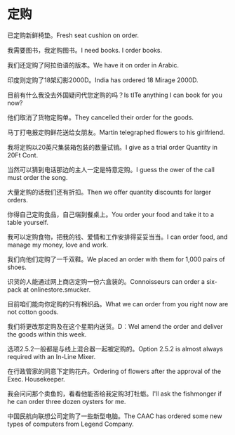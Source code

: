 # 定购

<p><span class="chinese">已定购新鲜椅垫。</span><span class="english">Fresh seat cushion on order.</span></p>

<p><span class="chinese">我需要图书，我定购图书。</span><span class="english">I need books. I order books.</span></p>

<p><span class="chinese">我们还定购了阿拉伯语的版本。</span><span class="english">We have it on order in Arabic.</span></p>

<p><span class="chinese">印度则定购了18架幻影2000D。</span><span class="english">India has ordered 18 Mirage 2000D.</span></p>

<p><span class="chinese">目前有什么我没去外国疑问代您定购的吗？</span><span class="english">Is tITe anything I can book for you now?</span></p>

<p><span class="chinese">他们取消了货物定购单。</span><span class="english">They cancelled their order for the goods.</span></p>

<p><span class="chinese">马丁打电报定购鲜花送给女朋友。</span><span class="english">Martin telegraphed flowers to his girlfriend.</span></p>

<p><span class="chinese">我将定购以20英尺集装箱包装的数量试销。</span><span class="english">I give as a trial order Quantity in 20Ft Cont.</span></p>

<p><span class="chinese">当然可以猜到电话那边的主人一定是特意定购。</span><span class="english">I guess the ower of the call must order the song.</span></p>

<p><span class="chinese">大量定购的话我们还有折扣。</span><span class="english">Then we offer quantity discounts for larger orders.</span></p>

<p><span class="chinese">你得自己定购食品，自己端到餐桌上。</span><span class="english">You order your food and take it to a table yourself.</span></p>

<p><span class="chinese">我可以定购食物，把我的钱、爱情和工作安排得妥妥当当。</span><span class="english">I can order food, and manage my money, love and work.</span></p>

<p><span class="chinese">我们向他们定购了一千双鞋。</span><span class="english">We placed an order with them for 1,000 pairs of shoes.</span></p>

<p><span class="chinese">识货的人能通过网上商店定购一份六盒装的。</span><span class="english">Connoisseurs can order a six-pack at onlinestore.smucker.</span></p>

<p><span class="chinese">目前咱们能向你定购的只有棉织品。</span><span class="english">What we can order from you right now are not cotton goods.</span></p>

<p><span class="chinese">我们将更改那定购及在这个星期内送货。</span><span class="english">D︰Wel amend the order and deliver the goods within this week.</span></p>

<p><span class="chinese">选项2.5.2一般都是与线上混合器一起被定购的。</span><span class="english">Option 2.5.2 is almost always required with an In-Line Mixer.</span></p>

<p><span class="chinese">在行政管家的同意下定购花卉。</span><span class="english">Ordering of flowers after the approval of the Exec. Housekeeper.</span></p>

<p><span class="chinese">我会问问那个卖鱼的，看看他能否给我定购3打牡蛎。</span><span class="english">I'll ask the fishmonger if he can order three dozen oysters for me.</span></p>

<p><span class="chinese">中国民航向联想公司定购了一些新型电脑。</span><span class="english">The CAAC has ordered some new types of computers from Legend Company.</span></p>

